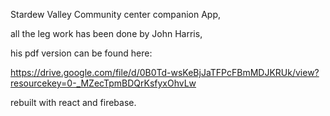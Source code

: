 Stardew Valley Community center companion App, 



all the leg work has been done by John Harris, 

his pdf version can be found here: 

https://drive.google.com/file/d/0B0Td-wsKeBjJaTFPcFBmMDJKRUk/view?resourcekey=0-_MZecTpmBDQrKsfyxOhvLw


rebuilt with react and firebase. 